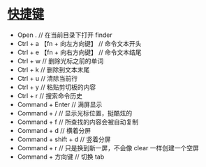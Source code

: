 # [快捷键](https://yugasun.com/post/iterm2-shortcut-key.html)

- Open . // 在当前目录下打开 finder
- Ctrl + a 【fn + 向左方向键】 // 命令文本开头
- Ctrl + e 【fn + 向右方向键】 // 命令文本结尾
- Ctrl + w // 删除光标之前的单词
- Ctrl + k // 删除到文本末尾
- Ctrl + u // 清除当前行
- Ctrl + y // 粘贴剪切板的内容
- Ctrl + r // 搜索命令历史
- Command + Enter // 满屏显示
- Command + / // 显示光标位置，挺酷炫的
- Command + f // 所查找的内容会被自动复制
- Command + d // 横着分屏
- Command + shift + d // 竖着分屏
- Command + r // 只是换到新一屏，不会像 clear 一样创建一个空屏
- Command + 方向键 // 切换 tab
